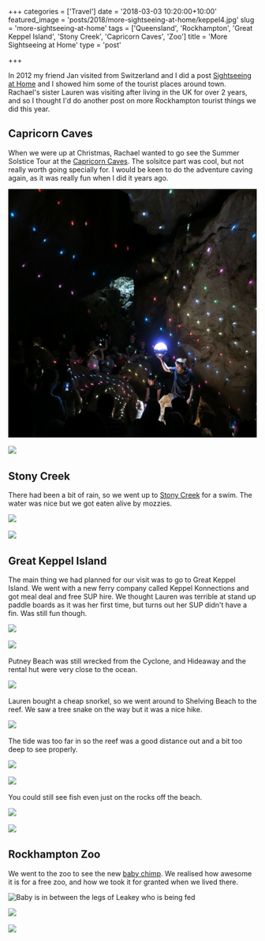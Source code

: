 +++
categories = ['Travel']
date = '2018-03-03 10:20:00+10:00'
featured_image = 'posts/2018/more-sightseeing-at-home/keppel4.jpg'
slug = 'more-sightseeing-at-home'
tags = ['Queensland', 'Rockhampton', 'Great Keppel Island', 'Stony Creek', 'Capricorn Caves', 'Zoo']
title = 'More Sightseeing at Home'
type = 'post'

+++

In 2012 my friend Jan visited from Switzerland and I did a post
[Sightseeing at Home](/posts/2012/sightseeing-at-home/) and I showed him some of the tourist places around town. Rachael's sister Lauren was visiting after living in the UK for over 2 years, and so I thought I'd do another post on more Rockhampton tourist things we did this year.

## Capricorn Caves

When we were up at Christmas, Rachael wanted to go see the Summer Solstice Tour at the [Capricorn Caves](http://capricorncaves.com.au/). The solsitce part was cool, but not really worth going specially for. I would be keen to do the adventure caving again, as it was really fun when I did it years ago.

![](solstice.jpg "Sun reflection at solstice")

![](caves.jpg "")

## Stony Creek

There had been a bit of rain, so we went up to [Stony Creek](https://goo.gl/maps/TGJPWD1ZqjR2) for a swim. The water was nice but we got eaten alive by mozzies.

![](stony1.jpg "")

![](stony2.jpg "")

## Great Keppel Island

The main thing we had planned for our visit was to go to Great Keppel Island. We went with a new ferry company called Keppel Konnections and got meal deal and free SUP hire. We thought Lauren was terrible at stand up paddle boards as it was her first time, but turns out her SUP didn't have a fin. Was still fun though.

![](keppel1.jpg "")

![](keppel3.jpg "")

Putney Beach was still wrecked from the Cyclone, and Hideaway and the rental hut were very close to the ocean.

![](keppel2.jpg "")

Lauren bought a cheap snorkel, so we went around to Shelving Beach to the reef. We saw a tree snake on the way but it was a nice hike.

![](keppel4.jpg "")

The tide was too far in so the reef was a good distance out and a bit too deep to see properly.

![](keppel5.jpg "")

![](keppel6.jpg "")

You could still see fish even just on the rocks off the beach.

![](keppel7.jpg "")

![](keppel8.jpg "")

## Rockhampton Zoo

We went to the zoo to see the new [baby chimp](https://www.rockhamptonregion.qld.gov.au/AboutCouncil/News-and-announcements/Latest-News/Rockhampton-Zoo-welcomes-birth-of-first-baby-Chimpanzee). We realised how awesome it is for a free zoo, and how we took it for granted when we lived there.

![](zoo1.jpg "Baby is in between the legs of Leakey who is being fed")

![](zoo2.jpg "")

![](zoo3.jpg "")
